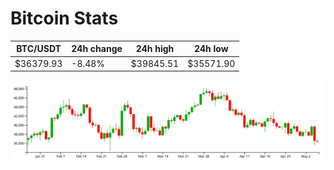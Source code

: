 # Bitcoin Stats

BTC/USDT|24h change|24h high|24h low|
|---|---|---|---|
|$36379.93|-8.48%|$39845.51|$35571.90|

<img src="./chart.svg">
